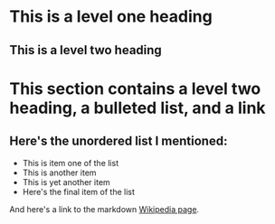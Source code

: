 # This is a level one heading

## This is a level two heading

# This section contains a level two heading, a bulleted list, and a link

## Here's the unordered list I mentioned:

- This is item one of the list
- This is another item
- This is yet another item
- Here's the final item of the list

And here's a link to the markdown [Wikipedia page](https://en.wikipedia.org/wiki/Markdown).

